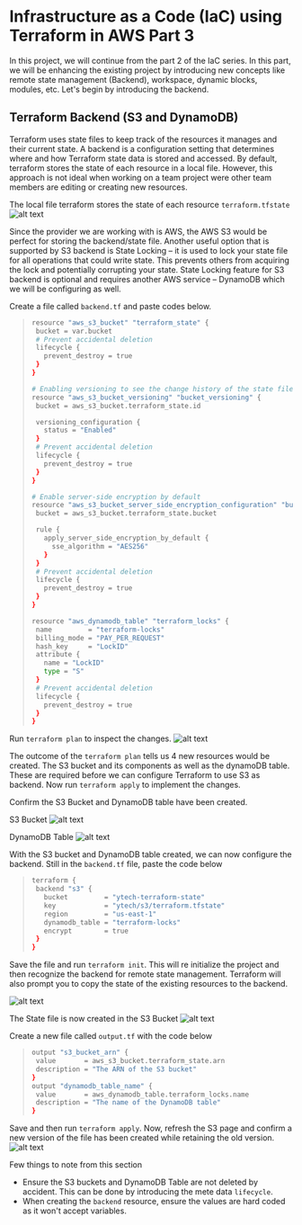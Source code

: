 # Infrastructure as a Code (IaC) using Terraform in AWS Part 3

In this project, we will continue from the part 2 of the IaC series. In this part, we will be enhancing the existing project by introducing new concepts like remote state management (Backend), workspace, dynamic blocks, modules, etc. Let's begin by introducing the backend.

## Terraform Backend (S3 and DynamoDB)

Terraform uses state files to keep track of the resources it manages and their current state. A backend is a configuration setting that determines where and how Terraform state data is stored and accessed. By default, terraform stores the state of each resource in a local file. However, this approach is not ideal when working on a team project were other team members are editing or creating new resources.

The local file terraform stores the state of each resource `terraform.tfstate`
![alt text](Images/Img_01.png)

Since the provider we are working with is AWS, the AWS S3 would be perfect for storing the backend/state file. Another useful option that is supported by S3 backend is State Locking – it is used to lock your state file for all operations that could write state. This prevents others from acquiring the lock and potentially corrupting your state. State Locking feature for S3 backend is optional and requires another AWS service – DynamoDB which we will be configuring as well.

Create a file called `backend.tf` and paste codes below.

> ```bash
> resource "aws_s3_bucket" "terraform_state" {
>  bucket = var.bucket
>  # Prevent accidental deletion
>  lifecycle {
>    prevent_destroy = true
>  }
> }
>
> # Enabling versioning to see the change history of the state file
> resource "aws_s3_bucket_versioning" "bucket_versioning" {
>  bucket = aws_s3_bucket.terraform_state.id
>
>  versioning_configuration {
>    status = "Enabled"
>  }
>  # Prevent accidental deletion
>  lifecycle {
>    prevent_destroy = true
>  }
> }
>
> # Enable server-side encryption by default
> resource "aws_s3_bucket_server_side_encryption_configuration" "bucket_encryption" {
>  bucket = aws_s3_bucket.terraform_state.bucket
>
>  rule {
>    apply_server_side_encryption_by_default {
>      sse_algorithm = "AES256"
>    }
>  }
>  # Prevent accidental deletion
>  lifecycle {
>    prevent_destroy = true
>  }
> }
>
> resource "aws_dynamodb_table" "terraform_locks" {
>  name         = "terraform-locks"
>  billing_mode = "PAY_PER_REQUEST"
>  hash_key     = "LockID"
>  attribute {
>    name = "LockID"
>    type = "S"
>  }
>  # Prevent accidental deletion
>  lifecycle {
>    prevent_destroy = true
>  }
> }
> ```

Run `terraform plan` to inspect the changes.
![alt text](Images/Img_02.png)

The outcome of the `terraform plan` tells us 4 new resources would be created. The S3 bucket and its components as well as the dynamoDB table. These are required before we can configure Terraform to use S3 as backend. Now run `terraform apply` to implement the changes.

Confirm the S3 Bucket and DynamoDB table have been created.

S3 Bucket
![alt text](Images/Img_03.png)

DynamoDB Table
![alt text](Images/Img_04.png)

With the S3 bucket and DynamoDB table created, we can now configure the backend. Still in the `backend.tf` file, paste the code below

> ```bash
> terraform {
>  backend "s3" {
>    bucket         = "ytech-terraform-state"
>    key            = "ytech/s3/terraform.tfstate"
>    region         = "us-east-1"
>    dynamodb_table = "terraform-locks"
>    encrypt        = true
>  }
> }
> ```

Save the file and run `terraform init`. This will re initialize the project and then recognize the backend for remote state management. Terraform will also prompt you to copy the state of the existing resources to the backend.

![alt text](Images/Img_05.png)

The State file is now created in the S3 Bucket
![alt text](Images/Img_06.png)

Create a new file called `output.tf` with the code below

> ```bash
> output "s3_bucket_arn" {
>  value       = aws_s3_bucket.terraform_state.arn
>  description = "The ARN of the S3 bucket"
> }
> output "dynamodb_table_name" {
>  value       = aws_dynamodb_table.terraform_locks.name
>  description = "The name of the DynamoDB table"
> }
> ```

Save and then run `terraform apply`. Now, refresh the S3 page and confirm a new version of the file has been created while retaining the old version.
![alt text](Images/Img_07.png)

Few things to note from this section

- Ensure the S3 buckets and DynamoDB Table are not deleted by accident. This can be done by introducing the mete data `lifecycle`.
- When creating the `backend` resource, ensure the values are hard coded as it won't accept variables.
